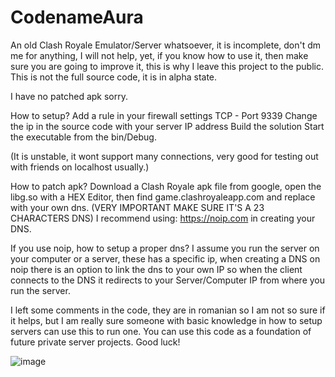# CodenameAura

An old Clash Royale Emulator/Server whatsoever, it is incomplete, don't dm me for anything, I will not help, yet, if you know how to use it, then make sure you are going to improve it, this is why I leave this project to the public. This is not the full source code, it is in alpha state.

I have no patched apk sorry. 

How to setup?
Add a rule in your firewall settings TCP - Port 9339
Change the ip in the source code with your server IP address
Build the solution
Start the executable from the bin/Debug.

(It is unstable, it wont support many connections, very good for testing out with friends on localhost usually.)

How to patch apk?
Download a Clash Royale apk file from google, open the libg.so with a HEX Editor, then find game.clashroyaleapp.com and replace with your own dns. (VERY IMPORTANT MAKE SURE IT'S A 23 CHARACTERS DNS) I recommend using: https://noip.com in creating your DNS.

If you use noip, how to setup a proper dns?
I assume you run the server on your computer or a server, these has a specific ip, when creating a DNS on noip there is an option to link the dns to your own IP so when the client connects to the DNS it redirects to your Server/Computer IP from where you run the server.

I left some comments in the code, they are in romanian so I am not so sure if it helps, but I am really sure someone with basic knowledge in how to setup servers can use this to run one. You can use this code as a foundation of future private server projects. Good luck!

![image](https://user-images.githubusercontent.com/49493490/111917405-7fd84f80-8a88-11eb-96ad-a1b540e626a2.png)
